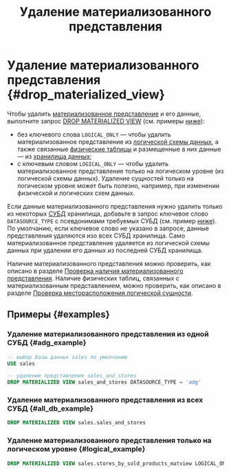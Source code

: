 ﻿---
layout: default
title: Удаление материализованного представления
nav_order: 9
parent: Управление схемой данных
grand_parent: Работа с системой
has_children: false
---

# Удаление материализованного представления {#drop_materialized_view}

Чтобы удалить [материализованное представление](../../../overview/main_concepts/materialized_view/materialized_view.md) 
и его данные, выполните запрос [DROP MATERIALIZED VIEW](../../../reference/sql_plus_requests/DROP_MATERIALIZED_VIEW/DROP_MATERIALIZED_VIEW.md) 
(см. примеры [ниже](#examples)):
* без ключевого слова `LOGICAL_ONLY` — чтобы удалить материализованное представление 
  из [логической схемы данных](../../../overview/main_concepts/logical_schema/logical_schema.md), а также
  связанные [физические таблицы](../../../overview/main_concepts/physical_table/physical_table.md) и размещенные
  в них данные — из [хранилища данных](../../../overview/main_concepts/data_storage/data_storage.md);
* с ключевым словом `LOGICAL_ONLY` — чтобы удалить материализованное представление только на логическом уровне
  (из логической схемы данных). Удаление сущностей только на логическом уровне может быть полезно, например,
  при изменении физической и логических схем данных.

Если данные материализованного представления нужно удалить только из некоторых [СУБД](../../../introduction/supported_DBMS/supported_DBMS.md)
хранилища, добавьте в запрос ключевое слово `DATASOURCE_TYPE` с псевдонимами требуемых СУБД
(см. пример [ниже](#adg_example)). По умолчанию, если ключевое слово не указано в запросе, данные
представления удаляются изо всех СУБД хранилища. Само материализованное представление удаляется из 
логической схемы данных при удалении его данных из последней СУБД хранилища.

Наличие материализованного представления можно проверить, как описано в разделе
[Проверка наличия материализованного представления](../entity_presence_check/entity_presence_check.md#mat_view_check).
Наличие физических таблиц, связанных с материализованным представлением, можно проверить, как описано в разделе 
[Проверка месторасположения логической сущности](../../../working_with_system/other_features/datasource_check/datasource_check.md).

## Примеры {#examples}

### Удаление материализованного представления из одной СУБД {#adg_example}
```sql
-- выбор базы данных sales по умолчанию
USE sales

-- удаление представления sales_and_stores
DROP MATERIALIZED VIEW sales_and_stores DATASOURCE_TYPE = 'adg'
```

### Удаление материализованного представления из всех СУБД {#all_db_example}

```sql
DROP MATERIALIZED VIEW sales.sales_and_stores
```

### Удаление материализованного представления только на логическом уровне {#logical_example}

```sql
DROP MATERIALIZED VIEW sales.stores_by_sold_products_matview LOGICAL_ONLY
```